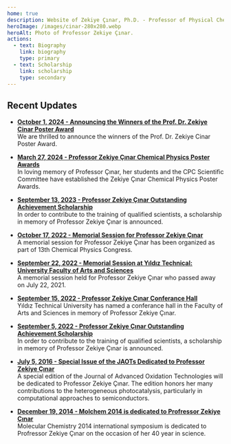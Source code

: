 ```yaml
---
home: true
description: Website of Zekiye Çınar, Ph.D. - Professor of Physical Chemistry. Recent updates, publications, communications, theses, and courses."
heroImage: /images/cinar-280x280.webp
heroAlt: Photo of Professor Zekiye Çınar.
actions:
  - text: Biography
    link: biography
    type: primary
  - text: Scholarship
    link: scholarship
    type: secondary
---
```


## Recent Updates

- [**October 1, 2024 - Announcing the Winners of the Prof. Dr. Zekiye Cinar Poster Award**](updates/2024-10-01-announcing-the-winners-of-the-prof-dr-zekiye-cinar-poster-award/)\
  We are thrilled to announce the winners of the Prof. Dr. Zekiye Cinar Poster Award.

- [**March 27, 2024 - Professor Zekiye Çınar Chemical Physics Poster Awards**](updates/2024-03-27-professor-zekiye-cinar-chemical-physics-poster-awards/)\
  In loving memory of Professor Çınar, her students and the CPC Scientific Committee have established the Zekiye Çınar Chemical Physics Poster Awards.

- [**September 13, 2023 - Professor Zekiye Çınar Outstanding Achievement Scholarship**](scholarship/)\
  In order to contribute to the training of qualified scientists, a scholarship in memory of Professor Zekiye Çınar is announced.

- [**October 17, 2022 - Memorial Session for Professor Zekiye Çınar**](http://cpc13.chemicalphysics.org.tr/program.html)\
  A memorial session for Professor Zekiye Çınar has been organized as part of 13th Chemical Physics Congress.

- [**September 22, 2022 - Memorial Session at Yıldız Technical: University Faculty of Arts and Sciences**](updates/2022-09-22-memorial-session-at-faculty-of-arts-and-sciences/)\
  A memorial session held for Professor Zekiye Çınar who passed away on July 22, 2021.

- [**September 15, 2022 - Professor Zekiye Çınar Conferance Hall**](updates/2022-09-15-professor-zekiye-cinar-conferance-hall/)\
  Yıldız Technical University has named a conferance hall in the Faculty of Arts and Sciences in memory of Professor Zekiye Çınar.

- [**September 5, 2022 - Professor Zekiye Çınar Outstanding Achievement Scholarship**](scholarship/2022)\
  In order to contribute to the training of qualified scientists, a scholarship in memory of Professor Zekiye Çınar is announced.

- [**July 5, 2016 - Special Issue of the JAOTs Dedicated to Professor Zekiye Çınar**](updates/2016-07-05-special-issue-of-the-jaots-dedicated-to-professor-zekiye-cinar/)\
  A special edition of the Journal of Advanced Oxidation Technologies will be dedicated to Professor Zekiye Çınar. The edition honors her many contributions to the heterogeneous photocatalysis, particularly in computational approaches to semiconductors.

- [**December 19, 2014 - Molchem 2014 is dedicated to Profressor Zekiye Çınar**](updates/2014-12-19-molecular-chemistry-2014-dedicated-to-profressor-zekiye-cinar/)\
  Molecular Chemistry 2014 international symposium is dedicated to Profressor Zekiye Çınar on the occasion of her 40 year in science.
